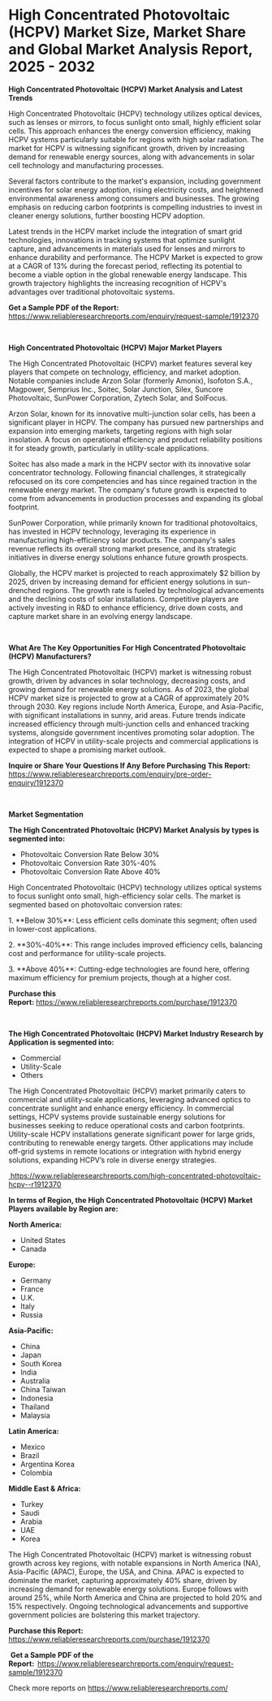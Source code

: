 <p><h1>High Concentrated Photovoltaic (HCPV) Market Size, Market Share and Global Market Analysis Report, 2025 - 2032</h1></p><p><strong>High Concentrated Photovoltaic (HCPV) Market Analysis and Latest Trends</strong></p>
<p><p>High Concentrated Photovoltaic (HCPV) technology utilizes optical devices, such as lenses or mirrors, to focus sunlight onto small, highly efficient solar cells. This approach enhances the energy conversion efficiency, making HCPV systems particularly suitable for regions with high solar radiation. The market for HCPV is witnessing significant growth, driven by increasing demand for renewable energy sources, along with advancements in solar cell technology and manufacturing processes.</p><p>Several factors contribute to the market's expansion, including government incentives for solar energy adoption, rising electricity costs, and heightened environmental awareness among consumers and businesses. The growing emphasis on reducing carbon footprints is compelling industries to invest in cleaner energy solutions, further boosting HCPV adoption.</p><p>Latest trends in the HCPV market include the integration of smart grid technologies, innovations in tracking systems that optimize sunlight capture, and advancements in materials used for lenses and mirrors to enhance durability and performance. The HCPV Market is expected to grow at a CAGR of 13% during the forecast period, reflecting its potential to become a viable option in the global renewable energy landscape. This growth trajectory highlights the increasing recognition of HCPV's advantages over traditional photovoltaic systems.</p></p>
<p><strong>Get a Sample PDF of the Report:&nbsp;</strong> <a href="https://www.reliableresearchreports.com/enquiry/request-sample/1912370?utm_campaign=3253&utm_medium=2&utm_source=Github&utm_content=ia&utm_term=07042025&utm_id=high-concentrated-photovoltaic-hcpv">https://www.reliableresearchreports.com/enquiry/request-sample/1912370</a></p>
<p>&nbsp;</p>
<p><strong>High Concentrated Photovoltaic (HCPV) Major Market Players</strong></p>
<p><p>The High Concentrated Photovoltaic (HCPV) market features several key players that compete on technology, efficiency, and market adoption. Notable companies include Arzon Solar (formerly Amonix), Isofoton S.A., Magpower, Semprius Inc., Soitec, Solar Junction, Silex, Suncore Photovoltaic, SunPower Corporation, Zytech Solar, and SolFocus.</p><p>Arzon Solar, known for its innovative multi-junction solar cells, has been a significant player in HCPV. The company has pursued new partnerships and expansion into emerging markets, targeting regions with high solar insolation. A focus on operational efficiency and product reliability positions it for steady growth, particularly in utility-scale applications.</p><p>Soitec has also made a mark in the HCPV sector with its innovative solar concentrator technology. Following financial challenges, it strategically refocused on its core competencies and has since regained traction in the renewable energy market. The company's future growth is expected to come from advancements in production processes and expanding its global footprint.</p><p>SunPower Corporation, while primarily known for traditional photovoltaics, has invested in HCPV technology, leveraging its experience in manufacturing high-efficiency solar products. The company's sales revenue reflects its overall strong market presence, and its strategic initiatives in diverse energy solutions enhance future growth prospects.</p><p>Globally, the HCPV market is projected to reach approximately $2 billion by 2025, driven by increasing demand for efficient energy solutions in sun-drenched regions. The growth rate is fueled by technological advancements and the declining costs of solar installations. Competitive players are actively investing in R&D to enhance efficiency, drive down costs, and capture market share in an evolving energy landscape.</p></p>
<p>&nbsp;</p>
<p><strong>What Are The Key Opportunities For High Concentrated Photovoltaic (HCPV) Manufacturers?</strong></p>
<p><p>The High Concentrated Photovoltaic (HCPV) market is witnessing robust growth, driven by advances in solar technology, decreasing costs, and growing demand for renewable energy solutions. As of 2023, the global HCPV market size is projected to grow at a CAGR of approximately 20% through 2030. Key regions include North America, Europe, and Asia-Pacific, with significant installations in sunny, arid areas. Future trends indicate increased efficiency through multi-junction cells and enhanced tracking systems, alongside government incentives promoting solar adoption. The integration of HCPV in utility-scale projects and commercial applications is expected to shape a promising market outlook.</p></p>
<p><strong>Inquire or Share Your Questions If Any Before Purchasing This Report:</strong> <a href="https://www.reliableresearchreports.com/enquiry/pre-order-enquiry/1912370?utm_campaign=3253&utm_medium=2&utm_source=Github&utm_content=ia&utm_term=07042025&utm_id=high-concentrated-photovoltaic-hcpv">https://www.reliableresearchreports.com/enquiry/pre-order-enquiry/1912370</a></p>
<p>&nbsp;</p>
<p><strong>Market Segmentation</strong></p>
<p><strong>The High Concentrated Photovoltaic (HCPV) Market Analysis by types is segmented into:</strong></p>
<p><ul><li>Photovoltaic Conversion Rate Below 30%</li><li>Photovoltaic Conversion Rate 30%-40%</li><li>Photovoltaic Conversion Rate Above 40%</li></ul></p>
<p><p>High Concentrated Photovoltaic (HCPV) technology utilizes optical systems to focus sunlight onto small, high-efficiency solar cells. The market is segmented based on photovoltaic conversion rates: </p><p>1. **Below 30%**: Less efficient cells dominate this segment; often used in lower-cost applications.</p><p>   </p><p>2. **30%-40%**: This range includes improved efficiency cells, balancing cost and performance for utility-scale projects.</p><p>3. **Above 40%**: Cutting-edge technologies are found here, offering maximum efficiency for premium projects, though at a higher cost.</p></p>
<p><strong>Purchase this Report:&nbsp;</strong><a href="https://www.reliableresearchreports.com/purchase/1912370?utm_campaign=3253&utm_medium=2&utm_source=Github&utm_content=ia&utm_term=07042025&utm_id=high-concentrated-photovoltaic-hcpv">https://www.reliableresearchreports.com/purchase/1912370</a></p>
<p>&nbsp;</p>
<p><strong>The High Concentrated Photovoltaic (HCPV) Market Industry Research by Application is segmented into:</strong></p>
<p><ul><li>Commercial</li><li>Utility-Scale</li><li>Others</li></ul></p>
<p><p>The High Concentrated Photovoltaic (HCPV) market primarily caters to commercial and utility-scale applications, leveraging advanced optics to concentrate sunlight and enhance energy efficiency. In commercial settings, HCPV systems provide sustainable energy solutions for businesses seeking to reduce operational costs and carbon footprints. Utility-scale HCPV installations generate significant power for large grids, contributing to renewable energy targets. Other applications may include off-grid systems in remote locations or integration with hybrid energy solutions, expanding HCPV’s role in diverse energy strategies.</p></p>
<p><a href="https://www.reliableresearchreports.com/high-concentrated-photovoltaic-hcpv--r1912370?utm_campaign=3253&utm_medium=2&utm_source=Github&utm_content=ia&utm_term=07042025&utm_id=high-concentrated-photovoltaic-hcpv">&nbsp;https://www.reliableresearchreports.com/high-concentrated-photovoltaic-hcpv--r1912370</a></p>
<p><strong>In terms of Region, the High Concentrated Photovoltaic (HCPV) Market Players available by Region are:</strong></p>
<p>
    <p> <strong> North America: </strong>
        <ul>
            <li>United States</li>
            <li>Canada</li>
        </ul>
        </p> 
    <p> <strong> Europe: </strong>
        <ul>
            <li>Germany</li>
            <li>France</li>
            <li>U.K.</li>
            <li>Italy</li>
            <li>Russia</li>
        </ul>
        </p> 
    <p> <strong> Asia-Pacific: </strong>
        <ul>
            <li>China</li>
            <li>Japan</li>
            <li>South Korea</li>
            <li>India</li>
            <li>Australia</li>
            <li>China Taiwan</li>
            <li>Indonesia</li>
            <li>Thailand</li>
            <li>Malaysia</li>
        </ul>
        </p> 
    <p> <strong> Latin America: </strong>
        <ul>
            <li>Mexico</li>
            <li>Brazil</li>
            <li>Argentina Korea</li>
            <li>Colombia</li>
        </ul>
        </p> 
    <p> <strong> Middle East & Africa: </strong>
        <ul>
            <li>Turkey</li>
            <li>Saudi</li>
            <li>Arabia</li>
            <li>UAE</li>
            <li>Korea</li>
        </ul>
    </p>
    </p>
<p><p>The High Concentrated Photovoltaic (HCPV) market is witnessing robust growth across key regions, with notable expansions in North America (NA), Asia-Pacific (APAC), Europe, the USA, and China. APAC is expected to dominate the market, capturing approximately 40% share, driven by increasing demand for renewable energy solutions. Europe follows with around 25%, while North America and China are projected to hold 20% and 15% respectively. Ongoing technological advancements and supportive government policies are bolstering this market trajectory.</p></p>
<p><strong>Purchase this Report: </strong><a href="https://www.reliableresearchreports.com/purchase/1912370?utm_campaign=3253&utm_medium=2&utm_source=Github&utm_content=ia&utm_term=07042025&utm_id=high-concentrated-photovoltaic-hcpv">https://www.reliableresearchreports.com/purchase/1912370</a></p>
<p>&nbsp;<strong>Get a Sample PDF of the Report:&nbsp;&nbsp;</strong><a href="https://www.reliableresearchreports.com/enquiry/request-sample/1912370?utm_campaign=3253&utm_medium=2&utm_source=Github&utm_content=ia&utm_term=07042025&utm_id=high-concentrated-photovoltaic-hcpv">https://www.reliableresearchreports.com/enquiry/request-sample/1912370</a></p>
<p><strong></strong></p>
<p>Check more reports on <a href="https://www.reliableresearchreports.com/?utm_campaign=3253&utm_medium=2&utm_source=Github&utm_content=ia&utm_term=07042025&utm_id=high-concentrated-photovoltaic-hcpv">https://www.reliableresearchreports.com/</a></p>